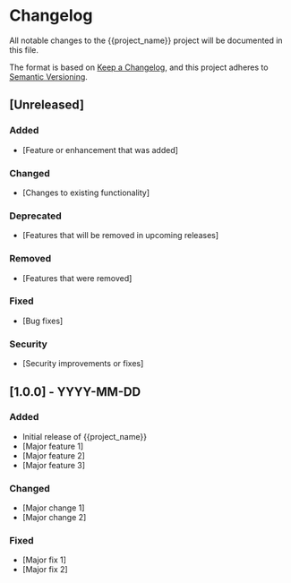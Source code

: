 # Changelog

All notable changes to the {{project_name}} project will be documented in this file.

The format is based on [Keep a Changelog](https://keepachangelog.com/en/1.0.0/),
and this project adheres to [Semantic Versioning](https://semver.org/spec/v2.0.0.html).

## [Unreleased]

### Added
- [Feature or enhancement that was added]

### Changed
- [Changes to existing functionality]

### Deprecated
- [Features that will be removed in upcoming releases]

### Removed
- [Features that were removed]

### Fixed
- [Bug fixes]

### Security
- [Security improvements or fixes]

## [1.0.0] - YYYY-MM-DD

### Added
- Initial release of {{project_name}}
- [Major feature 1]
- [Major feature 2]
- [Major feature 3]

### Changed
- [Major change 1]
- [Major change 2]

### Fixed
- [Major fix 1]
- [Major fix 2]